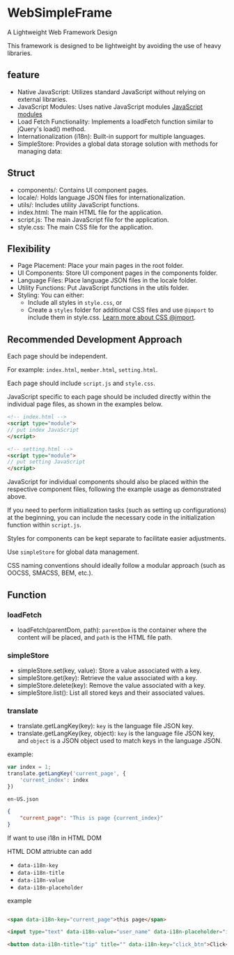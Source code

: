 # WebSimpleFrame

A Lightweight Web Framework Design

This framework is designed to be lightweight by avoiding the use of heavy libraries.

## feature

* Native JavaScript: Utilizes standard JavaScript without relying on external libraries.
* JavaScript Modules: Uses native JavaScript modules [JavaScript modules](https://developer.mozilla.org/en-US/docs/Web/JavaScript/Guide/Modules)
* Load Fetch Functionality: Implements a loadFetch function similar to jQuery's load() method.
* Internationalization (i18n): Built-in support for multiple languages.
* SimpleStore: Provides a global data storage solution with methods for managing data:

## Struct

* components/: Contains UI component pages.
* locale/: Holds language JSON files for internationalization.
* utils/: Includes utility JavaScript functions.
* index.html: The main HTML file for the application.
* script.js: The main JavaScript file for the application.
* style.css: The main CSS file for the application.

## Flexibility

* Page Placement: Place your main pages in the root folder.
* UI Components: Store UI component pages in the components folder.
* Language Files: Place language JSON files in the locale folder.
* Utility Functions: Put JavaScript functions in the utils folder.
* Styling: You can either:
  * Include all styles in `style.css`, or
  * Create a `styles` folder for additional CSS files and use `@import` to include them in style.css. [Learn more about CSS @import](https://developer.mozilla.org/en-US/docs/Web/CSS/@import).

## Recommended Development Approach

Each page should be independent.

For example: `index.html`, `member.html`, `setting.html`.

Each page should include `script.js` and `style.css`.

JavaScript specific to each page should be included directly within the individual page files, as shown in the examples below.

```html
<!-- index.html -->
<script type="module">
// put index JavaScript
</script>

<!-- setting.html -->
<script type="module">
// put setting JavaScript
</script>
```

JavaScript for individual components should also be placed within the respective component files, following the example usage as demonstrated above.

If you need to perform initialization tasks (such as setting up configurations) at the beginning, you can include the necessary code in the initialization function within `script.js`.

Styles for components can be kept separate to facilitate easier adjustments.

Use `simpleStore` for global data management.

CSS naming conventions should ideally follow a modular approach (such as OOCSS, SMACSS, BEM, etc.).

## Function

### loadFetch

* loadFetch(parentDom, path): `parentDom` is the container where the content will be placed, and `path` is the HTML file path.

### simpleStore

* simpleStore.set(key, value): Store a value associated with a key.
* simpleStore.get(key): Retrieve the value associated with a key.
* simpleStore.delete(key): Remove the value associated with a key.
* simpleStore.list(): List all stored keys and their associated values.

### translate

* translate.getLangKey(key): `key` is the language file JSON key.
* translate.getLangKey(key, object): `key` is the language file JSON key, and `object` is a JSON object used to match keys in the language JSON.

example:

```javascript
var index = 1;
translate.getLangKey('current_page', {
    'current_index': index
})
```

`en-US.json`

```json
{
    "current_page": "This is page {current_index}"
}
```

If want to use i18n in HTML DOM

HTML DOM attriubte can add

* `data-i18n-key`
* `data-i18n-title`
* `data-i18n-value`
* `data-i18n-placeholder`

example

```html

<span data-i18n-key="current_page">this page</span>

<input type="text" data-i18n-value="user_name" data-i18n-placeholder="input_here" value="">

<button data-i18n-title="tip" title="" data-i18n-key="click_btn">Click</button>
```